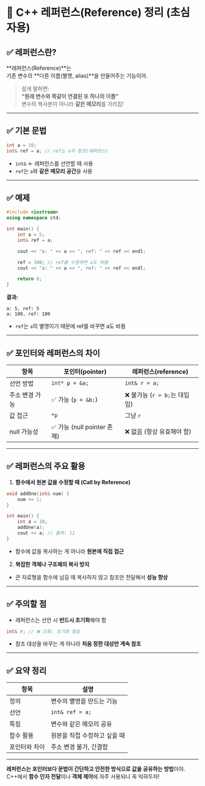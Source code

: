 # 🔗 C++ 레퍼런스(Reference) 정리 (초심자용)

## ✅ 레퍼런스란?

**레퍼런스(Reference)**는  
기존 변수의 **다른 이름(별명, alias)**을 만들어주는 기능이야.

> 쉽게 말하면:  
> **"원래 변수와 똑같이 연결된 또 하나의 이름"**  
> 변수의 복사본이 아니라 **같은 메모리**를 가리킴!

---

## ✅ 기본 문법

```cpp
int a = 10;
int& ref = a; // ref는 a의 참조(레퍼런스)
```

- `int&` ← 레퍼런스를 선언할 때 사용
- `ref`는 `a`와 **같은 메모리 공간**을 사용

---

## ✅ 예제

```cpp
#include <iostream>
using namespace std;

int main() {
    int a = 5;
    int& ref = a;

    cout << "a: " << a << ", ref: " << ref << endl;

    ref = 100; // ref를 수정하면 a도 바뀜
    cout << "a: " << a << ", ref: " << ref << endl;

    return 0;
}
```

**결과:**
```
a: 5, ref: 5  
a: 100, ref: 100
```

- `ref`는 `a`의 별명이기 때문에 ref를 바꾸면 a도 바뀜

---

## ✅ 포인터와 레퍼런스의 차이

| 항목           | 포인터(pointer)             | 레퍼런스(reference)         |
|----------------|-----------------------------|------------------------------|
| 선언 방법      | `int* p = &a;`              | `int& r = a;`                |
| 주소 변경 가능 | ✅ 가능 (`p = &b;`)         | ❌ 불가능 (`r = b;`는 대입임) |
| 값 접근        | `*p`                        | 그냥 `r`                     |
| null 가능성    | ✅ 가능 (null pointer 존재) | ❌ 없음 (항상 유효해야 함)    |

---

## ✅ 레퍼런스의 주요 활용

1. **함수에서 원본 값을 수정할 때 (Call by Reference)**

```cpp
void addOne(int& num) {
    num += 1;
}

int main() {
    int a = 10;
    addOne(a);
    cout << a; // 출력: 11
}
```

- 함수에 값을 복사하는 게 아니라 **원본에 직접 접근**

2. **복잡한 객체나 구조체의 복사 방지**

- 큰 자료형을 함수에 넘길 때 복사하지 않고 참조만 전달해서 **성능 향상**

---

## ✅ 주의할 점

- 레퍼런스는 선언 시 **반드시 초기화**해야 함

```cpp
int& r; // ❌ 오류: 초기화 필요
```

- 참조 대상을 바꾸는 게 아니라 **처음 정한 대상만 계속 참조**

---

## ✅ 요약 정리

| 항목       | 설명 |
|------------|------|
| 정의       | 변수의 별명을 만드는 기능 |
| 선언       | `int& ref = a;` |
| 특징       | 변수와 같은 메모리 공유 |
| 함수 활용  | 원본을 직접 수정하고 싶을 때 |
| 포인터와 차이 | 주소 변경 불가, 간결함 |

---

**레퍼런스는 포인터보다 문법이 간단하고 안전한 방식으로 값을 공유하는 방법**이야.  
C++에서 **함수 인자 전달**이나 **객체 제어**에 자주 사용되니 꼭 익혀두자!
